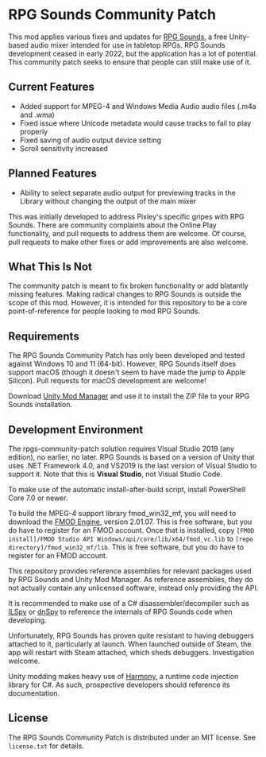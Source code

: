 # RPG Sounds Community Patch

This mod applies various fixes and updates for [RPG Sounds](https://store.steampowered.com/app/1480140/RPG_Sounds/), a free Unity-based audio mixer intended for use in tabletop RPGs.  RPG Sounds development ceased in early 2022, but the application has a lot of potential.  This community patch seeks to ensure that people can still make use of it.

## Current Features

- Added support for MPEG-4 and Windows Media Audio audio files (.m4a and .wma)
- Fixed issue where Unicode metadata would cause tracks to fail to play properly
- Fixed saving of audio output device setting
- Scroll sensitivity increased

## Planned Features

- Ability to select separate audio output for previewing tracks in the Library without changing the output of the main mixer

This was initially developed to address Pixley's specific gripes with RPG Sounds.  There are community complaints about the Online Play functionality, and pull requests to address them are welcome.  Of course, pull requests to make other fixes or add improvements are also welcome.

## What This Is Not

The community patch is meant to fix broken functionality or add blatantly missing features.  Making radical changes to RPG Sounds is outside the scope of this mod.  However, it is intended for this repository to be a core point-of-reference for people looking to mod RPG Sounds.

## Requirements

The RPG Sounds Community Patch has only been developed and tested against Windows 10 and 11 (64-bit).  However, RPG Sounds itself does support macOS (though it doesn't seem to have made the jump to Apple Silicon).  Pull requests for macOS development are welcome!

Download [Unity Mod Manager](https://www.nexusmods.com/site/mods/21) and use it to install the ZIP file to your RPG Sounds installation.

## Development Environment

The rpgs-community-patch solution requires Visual Studio 2019 (any edition), no earlier, no later.  RPG Sounds is based on a version of Unity that uses .NET Framework 4.0, and VS2019 is the last version of Visual Studio to support it.  Note that this is **Visual Studio**, not Visual Studio Code.

To make use of the automatic install-after-build script, install PowerShell Core 7.0 or newer.

To build the MPEG-4 support library fmod_win32_mf, you will need to download the [FMOD Engine](https://www.fmod.com/download#fmodengine), version 2.01.07.  This is free software, but you do have to register for an FMOD account.  Once that is installed, copy `[FMOD install]/FMOD Studio API Windows/api/core/lib/x64/fmod_vc.lib` to `[repo directory]/fmod_win32_mf/lib`.  This is free software, but you do have to register for an FMOD account.

This repository provides reference assemblies for relevant packages used by RPG Sounds and Unity Mod Manager.  As reference assemblies, they do not actually contain any unlicensed software, instead only providing the API.

It is recommended to make use of a C# disassembler/decompiler such as [ILSpy](https://github.com/icsharpcode/ILSpy) or [dnSpy](https://github.com/dnSpy/dnSpy) to reference the internals of RPG Sounds code when developing.

Unfortunately, RPG Sounds has proven quite resistant to having debuggers attached to it, particularly at launch.  When launched outside of Steam, the app will restart with Steam attached, which sheds debuggers.  Investigation welcome.

Unity modding makes heavy use of [Harmony](https://harmony.pardeike.net/), a runtime code injection library for C#.  As such, prospective developers should reference its documentation.

## License

The RPG Sounds Community Patch is distributed under an MIT license.  See `license.txt` for details.